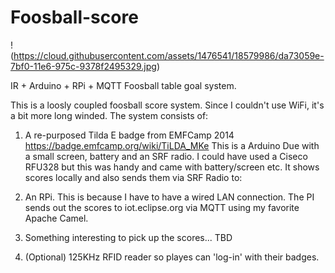 # Foosball-score

!(https://cloud.githubusercontent.com/assets/1476541/18579986/da73059e-7bf0-11e6-975c-9378f2495329.jpg)

IR + Arduino + RPi + MQTT Foosball table goal system.

This is a loosly coupled foosball score system. Since I couldn't use WiFi, it's a bit more long winded. The system consists of:

1) A re-purposed Tilda E badge from EMFCamp 2014
https://badge.emfcamp.org/wiki/TiLDA_MKe
This is a Arduino Due with a small screen, battery and an SRF radio. I
could have used a Ciseco RFU328 but this was handy and came with
battery/screen etc. It shows scores locally and also sends them via SRF
Radio to:

2) An RPi. This is because I have to have a wired LAN connection. The PI
sends out the scores to iot.eclipse.org via MQTT using my favorite Apache Camel.

3) Something interesting to pick up the scores... TBD

4) (Optional) 125KHz RFID reader so playes can 'log-in' with their badges.
